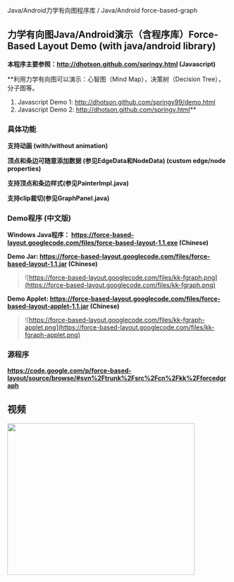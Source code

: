 Java/Android力学有向图程序库 / Java/Android force-based-graph

## 力学有向图Java/Android演示（含程序库）Force-Based Layout Demo (with java/android library) ##

**本程序主要参照：http://dhotson.github.com/springy.html (Javascript)**

**利用力学有向图可以演示：心智图（Mind Map），决策树（Decision Tree），分子图等。
  1. Javascript Demo 1: http://dhotson.github.com/springy99/demo.html
  1. Javascript Demo 2: http://dhotson.github.com/springy.html**

### 具体功能 ###

**支持动画 (with/without animation)**

**顶点和条边可随意添加数据 (参见EdgeData和NodeData) (custom edge/node properties)**

**支持顶点和条边样式(参见PainterImpl.java)**

**支持clip裁切(参见GraphPanel.java)**

### Demo程序 (中文版) ###

**Windows Java程序： https://force-based-layout.googlecode.com/files/force-based-layout-1.1.exe (Chinese)**

**Demo Jar: https://force-based-layout.googlecode.com/files/force-based-layout-1.1.jar (Chinese)**

> ![https://force-based-layout.googlecode.com/files/kk-fgraph.png](https://force-based-layout.googlecode.com/files/kk-fgraph.png)

**Demo Applet: https://force-based-layout.googlecode.com/files/force-based-layout-applet-1.1.jar (Chinese)**

> ![https://force-based-layout.googlecode.com/files/kk-fgraph-applet.png](https://force-based-layout.googlecode.com/files/kk-fgraph-applet.png)

### 源程序 ###

**https://code.google.com/p/force-based-layout/source/browse/#svn%2Ftrunk%2Fsrc%2Fcn%2Fkk%2Fforcedgraph**

## 视频 ##

<a href='http://www.youtube.com/watch?feature=player_embedded&v=bS3xBfF2RHI' target='_blank'><img src='http://img.youtube.com/vi/bS3xBfF2RHI/0.jpg' width='425' height=344 /></a>